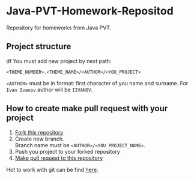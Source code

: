 # Java-PVT-Homework-Repositod
Repository for homeworks from Java PVT.

## Project structure
df
You must add new project by next path:
```
<THEME_NUMBER>.<THEME_NAME>/<AUTHOR>/<YOU_PROJECT>
```

``<AUTHOR>`` must be in format: first character of you name and surname. For ``Ivan Ivanov`` author will be ``IIVANOV``.

## How to create make pull request with your project

1. [Fork this repository](https://help.github.com/articles/fork-a-repo/)
2. Create new branch.<br>Branch name must be ``<AUTHOR>/<YOU_PROJECT_NAME>``.
3. Push you project to your forked repository
4. [Make pull request to this repository](https://help.github.com/articles/creating-a-pull-request/)

Hot to work with git can be find [here](http://git-scm.com/book/ru/v1).